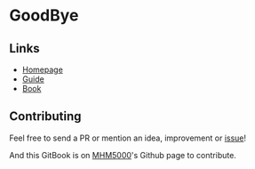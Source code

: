 # GoodBye

## Links

- [Homepage](https://developer.apple.com/swift/)
- [Guide](https://developer.apple.com/library/prerelease/ios/referencelibrary/GettingStarted/LandingPage/index.html)
- [Book](https://itunes.apple.com/us/book/the-swift-programming-language/id881256329?mt=11)

## Contributing

Feel free to send a PR or mention an idea, improvement or [issue](https://github.com/grant/swift-cheat-sheet/issues)!

And this GitBook is on [MHM5000](https://github.com/MHM5000/swift-cheat-sheet)'s Github page to contribute.
